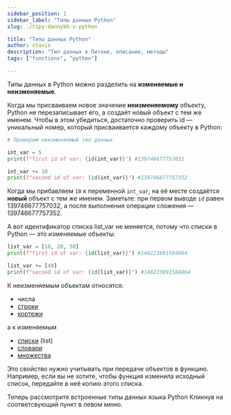 ```yaml
---
sidebar_position: 1
sidebar_label: "Типы данных Python"
slug: ./tipy-dannykh-v-python

title: "Типы данных Python"
author: stavis
description: "Тип данных в Питоне, описание, методы"
tags: ["functions", "python"]

---
```


Типы данных в Python можно разделить на **изменяемые и неизменяемые**.


Когда мы присваиваем новое значение **неизменяемому** объекту, 
Python не перезаписывает его, а создаёт новый объект с тем же именем. 
Чтобы в этом убедиться, достаточно проверить id — уникальный номер, который присваивается каждому объекту в Python:

```python
# Проверим неизменяемый тип данных

int_var = 5
print(f"first id of var: {id(int_var)}") #139746677757032

int_var += 10
print(f"second id of var: {id(int_var)}") #139746677757352
```

Когда мы прибавляем `10` к переменной `int_var`, на её месте создаётся **новый** объект с тем же именем. 
Заметьте: при первом выводе `id` равен 139746677757032, а после выполнения операции сложения — 139746677757352.


А вот идентификатор списка list_var не меняется, потому что списки в Python — это изменяемые объекты:

```python
list_var = [10, 20, 30]
print(f"first id of var: {id(list_var)}") #140223891584064

list_var += [40]
print(f"second id of var: {id(list_var)}") #140223891584064
```

К неизменяемым объектам относятся:

- числа
- [строки](./python-types-string.md)
- [кортежи](./python-types-tuple.md) 

а к изменяемым 

- [списки](./python-types-list.md) (list)
- [словари](./python-types-dict.md)
- [множества](./python-types-set.md)

Это свойство нужно учитывать при передаче объектов в функцию.
Например, если вы не хотите, чтобы функция изменила исходный список, передайте в неё копию этого списка.

Теперь рассмотрите встроенные типы данных языка Python Кликнув на соответсвующий пункт в левом меню.
